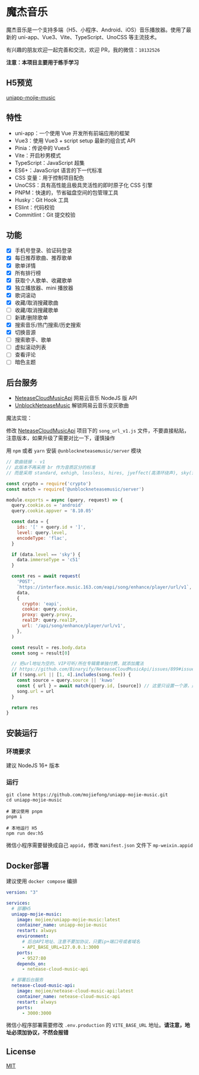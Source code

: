 # 魔杰音乐

魔杰音乐是一个支持多端（H5、小程序、Android、iOS）音乐播放器。使用了最新的 uni-app、Vue3、Vite、TypeScript、UnoCSS 等主流技术。

有兴趣的朋友欢迎一起完善和交流，欢迎 PR，我的微信：`18132526`

**注意：本项目主要用于练手学习**

## H5预览

[uniapp-mojie-music](https://music.mojiee.com)

## 特性

- uni-app：一个使用 Vue 开发所有前端应用的框架
- Vue3：使用 Vue3 + script setup 最新的组合式 API
- Pinia：传说中的 Vuex5
- Vite：开启秒男模式
- TypeScript：JavaScript 超集
- ES6+：JavaScript 语言的下一代标准
- CSS 变量：用于控制项目配色
- UnoCSS：具有高性能且极具灵活性的即时原子化 CSS 引擎
- PNPM：快速的，节省磁盘空间的包管理工具
- Husky：Git Hook 工具
- ESlint：代码校验
- Commitlint：Git 提交校验

## 功能

- [x] 手机号登录、验证码登录
- [x] 每日推荐歌曲、推荐歌单
- [x] 歌单详情
- [x] 所有排行榜
- [x] 获取个人歌单、收藏歌单
- [x] 独立播放器、mini 播放器
- [x] 歌词滚动
- [x] 收藏/取消搜藏歌曲
- [ ] 收藏/取消搜藏歌单
- [ ] 新建/删除歌单
- [x] 搜索音乐/热门搜索/历史搜索
- [x] 切换音源
- [ ] 搜索歌手、歌单
- [ ] 虚拟滚动列表
- [ ] 查看评论
- [ ] 暗色主题

## 后台服务

- [NeteaseCloudMusicApi](https://github.com/Binaryify/NeteaseCloudMusicApi) 网易云音乐 NodeJS 版 API
- [UnblockNeteaseMusic](https://github.com/UnblockNeteaseMusic/server) 解锁网易云音乐变灰歌曲

魔法实现：

修改 [NeteaseCloudMusicApi](https://github.com/Binaryify/NeteaseCloudMusicApi) 项目下的 `song_url_v1.js` 文件，不要直接粘贴，注意版本，如果升级了需要对比一下，谨慎操作

用 `npm` 或者 `yarn` 安装 `@unblockneteasemusic/server` 模块

```js
// 歌曲链接 - v1
// 此版本不再采用 br 作为音质区分的标准
// 而是采用 standard, exhigh, lossless, hires, jyeffect(高清环绕声), sky(沉浸环绕声), jymaster(超清母带) 进行音质判断

const crypto = require('crypto')
const match = require('@unblockneteasemusic/server')

module.exports = async (query, request) => {
  query.cookie.os = 'android'
  query.cookie.appver = '8.10.05'

  const data = {
    ids: '[' + query.id + ']',
    level: query.level,
    encodeType: 'flac',
  }

  if (data.level == 'sky') {
    data.immerseType = 'c51'
  }

  const res = await request(
    'POST',
    `https://interface.music.163.com/eapi/song/enhance/player/url/v1`,
    data,
    {
      crypto: 'eapi',
      cookie: query.cookie,
      proxy: query.proxy,
      realIP: query.realIP,
      url: '/api/song/enhance/player/url/v1',
    },
  )

  const result = res.body.data
  const song = result[0]

  // 把url地址为空的、VIP可听/所在专辑需单独付费，就添加魔法
  // https://github.com/Binaryify/NeteaseCloudMusicApi/issues/899#issuecomment-680002883
  if (!song.url || [1, 4].includes(song.fee)) {
    const source = query.source || 'kuwo'
    const { url } = await match(query.id, [source]) // 这里只设置一个源，避免多个产生随机选择问题
    song.url = url
  }

  return res
}
```

## 安装运行

### 环境要求

建议 NodeJS 16+ 版本

### 运行

```shell
git clone https://github.com/mojiefong/uniapp-mojie-music.git
cd uniapp-mojie-music

# 建议使用 pnpm
pnpm i

# 本地运行 H5
npm run dev:h5
```

微信小程序需要替换成自己 `appid`，修改 `manifest.json` 文件下 `mp-weixin.appid`

## Docker部署

建议使用 `docker compose` 编排

``` yml
version: "3"

services:
  # 部署H5
  uniapp-mojie-music:
    image: mojiee/uniapp-mojie-music:latest
    container_name: uniapp-mojie-music
    restart: always
    environment:
      # 后台API地址、注意不要加协议，只要ip+端口号或者域名
      - API_BASE_URL=127.0.0.1:3000
    ports:
      - 9527:80
    depends_on:
      - netease-cloud-music-api

  # 部署后台服务
  netease-cloud-music-api:
    image: mojiee/netease-cloud-music-api:latest
    container_name: netease-cloud-music-api
    restart: always
    ports:
      - 3000:3000
```

微信小程序部署需要修改 `.env.production` 的 `VITE_BASE_URL` 地址。**请注意，地址必须加协议，不然会报错**

## License

[MIT](https://github.com/mojiefong/uniapp-mojie-music/blob/master/LICENSE)
